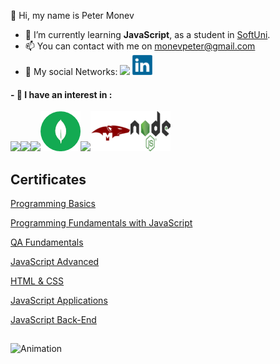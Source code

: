 

👋 Hi, my name is Peter Monev

- 🌱 I’m currently learning **JavaScript**, as a student in [SoftUni](https://softuni.bg/users/profile/show?username=PeteM).
- 📫 You can contact with me on monevpeter@gmail.com
- :speech_balloon: My social Networks:  [<img src="https://github.com/PeterMonev/PeterMonevInfo/blob/main/img/facebook-logo-2428.png">](https://www.facebook.com/peter.monev)  [<img src="https://github.com/PeterMonev/PeterMonev/blob/main/img/linkedin-logo-2430.png">](https://www.linkedin.com/in/peter-monev-22582b248/)

#### - 👀 I have an interest in :
<img src="https://github.com/PeterMonev/PeterMonevInfo/blob/main/img/javascript.png"><img src="https://github.com/PeterMonev/PeterMonevInfo/blob/main/img/html%20(1).png"><img src="https://github.com/PeterMonev/PeterMonevInfo/blob/main/img/css.png"><img src="https://github.com/PeterMonev/PeterMonev/blob/main/img/mongoDB.logo.png"><img src="https://github.com/PeterMonev/PeterMonevInfo/blob/main/img/983927.png"><img src="https://github.com/PeterMonev/PeterMonev/blob/main/img/mongoose.logo.png"><img src="https://github.com/PeterMonev/PeterMonev/blob/main/img/node.js.logo.png">


## Certificates

[Programming Basics](https://softuni.bg/Certificates/Details/125483/0368bceb)

[Programming Fundamentals with JavaScript](https://softuni.bg/certificates/details/139238/a15e82d0)

[QA Fundamentals](https://softuni.bg/certificates/details/133013/505f6769)

[JavaScript Advanced](https://softuni.bg/certificates/details/145469/94dd7900)

[HTML & CSS](https://softuni.bg/certificates/details/147301/233868d0)

[JavaScript Applications](https://softuni.bg/certificates/details/149863/25a88944)

[JavaScript Back-End](https://softuni.bg/certificates/details/162711/07729bab)

##

![Animation](https://github.com/PeterMonev/PeterMonev/blob/main/img/podoboregifche.gif)
 
